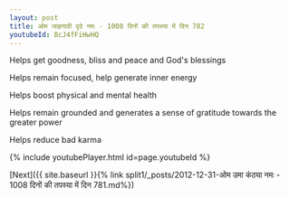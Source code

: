 ```yaml
---
layout: post
title: ओम जाहणावी दृठे नमः - 1008 दिनों की तपस्या में दिन 782
youtubeId: BcJ4fFiHwHQ
---
```

 
 
Helps get goodness, bliss and peace and God's blessings
 
Helps remain focused, help generate inner energy 
 
Helps boost physical and mental health 
 
Helps remain grounded and generates a sense of gratitude towards the greater power 
 
Helps reduce bad karma
 
 
 
 


{% include youtubePlayer.html id=page.youtubeId %}
 
[Next]({{ site.baseurl }}{% link  split1/_posts/2012-12-31-ओम उमा कंठ्या नमः - 1008 दिनों की तपस्या में दिन 781.md%})
 
